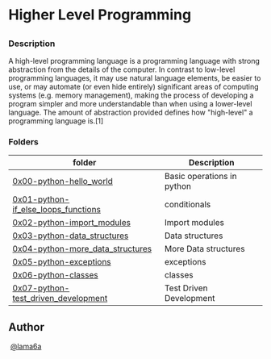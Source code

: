 # Higher Level Programming

## 

### Description

A high-level programming language is a programming language with strong abstraction from the details of the computer. In contrast to low-level programming languages, it may use natural language elements, be easier to use, or may automate (or even hide entirely) significant areas of computing systems (e.g. memory management), making the process of developing a program simpler and more understandable than when using a lower-level language. The amount of abstraction provided defines how "high-level" a programming language is.[1]

### Folders

| folder | Description |
| ------ | ------ |
| [0x00-python-hello_world](0x00-python-hello_world) | Basic operations in python  |
| [0x01-python-if_else_loops_functions](0x01-python-if_else_loops_functions) | conditionals |
| [0x02-python-import_modules](0x02-python-import_modules) | Import modules |
| [0x03-python-data_structures](0x03-python-data_structures) |  Data structures|
| [0x04-python-more_data_structures](0x04-python-more_data_structures) | More Data structures |
| [0x05-python-exceptions](0x05-python-exceptions) | exceptions |
| [0x06-python-classes](0x06-python-classes) | classes |
| [0x07-python-test_driven_development](0x07-python-test_driven_development) | Test Driven Development |


## Author
​
[@lama6a](@lama6a)
